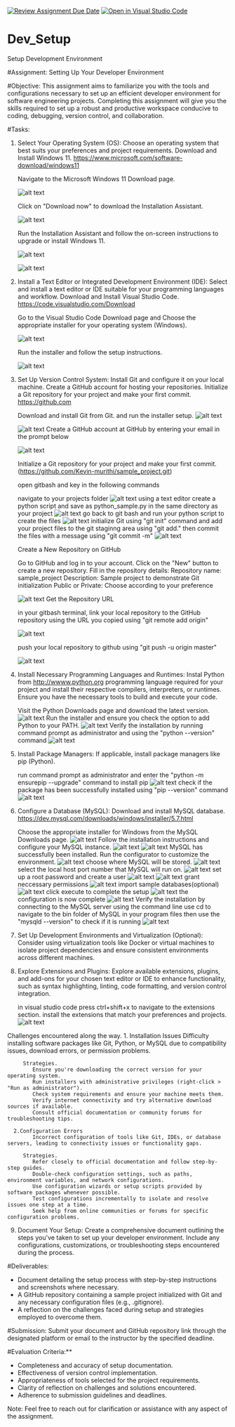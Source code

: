 [![Review Assignment Due Date](https://classroom.github.com/assets/deadline-readme-button-22041afd0340ce965d47ae6ef1cefeee28c7c493a6346c4f15d667ab976d596c.svg)](https://classroom.github.com/a/vbnbTt5m)
[![Open in Visual Studio Code](https://classroom.github.com/assets/open-in-vscode-2e0aaae1b6195c2367325f4f02e2d04e9abb55f0b24a779b69b11b9e10269abc.svg)](https://classroom.github.com/online_ide?assignment_repo_id=15276361&assignment_repo_type=AssignmentRepo)
# Dev_Setup
Setup Development Environment

#Assignment: Setting Up Your Developer Environment

#Objective:
This assignment aims to familiarize you with the tools and configurations necessary to set up an efficient developer environment for software engineering projects. Completing this assignment will give you the skills required to set up a robust and productive workspace conducive to coding, debugging, version control, and collaboration.

#Tasks:

1. Select Your Operating System (OS):
   Choose an operating system that best suits your preferences and project requirements. Download and Install Windows 11. https://www.microsoft.com/software-download/windows11

      Navigate to the Microsoft Windows 11 Download page.

      ![alt text](<Screenshot 2024-06-18 233521.png>)

      Click on "Download now" to download the Installation Assistant.

      ![alt text](<Screenshot 2024-06-19 000319.png>)

      Run the Installation Assistant and follow the on-screen instructions to upgrade or install Windows 11.

      ![alt text](<Screenshot 2024-06-18 235916.png>)

      ![alt text](<Screenshot 2024-06-18 235947.png>)

2. Install a Text Editor or Integrated Development Environment (IDE):
   Select and install a text editor or IDE suitable for your programming languages and workflow. Download and Install Visual Studio Code. https://code.visualstudio.com/Download

      Go to the Visual Studio Code Download page and Choose the appropriate installer for your operating system (Windows).
      
      ![alt text](<Screenshot 2024-06-18 233641.png>)
      
      Run the installer and follow the setup instructions.

      ![alt text](<Screenshot 2024-06-19 001349.png>)

3. Set Up Version Control System:
   Install Git and configure it on your local machine. Create a GitHub account for hosting your repositories. Initialize a Git repository for your project and make your first commit. https://github.com

      Download and install Git from Git. and run the installer setup.
      ![alt text](<Screenshot 2024-06-19 002240.png>)

      ![alt text](<Screenshot 2024-06-19 002454.png>)
      Create a GitHub account at GitHub by entering your email in the prompt below

      ![alt text](<Screenshot 2024-06-19 002748.png>)

      Initialize a Git repository for your project and make your first commit.(https://github.com/Kevin-murithi/sample_project.git)

      open gitbash and key in the following commands

      navigate to your projects folder
      ![alt text](<Screenshot 2024-06-19 114007.png>)
      using a text editor create a python script and save as python_sample.py in the same directory as your project
      ![alt text](<Screenshot 2024-06-19 114052.png>)
      go back to git bash and run your python script to create the files
      ![alt text](<Screenshot 2024-06-19 114309.png>)
      initialize Git using "git init" command and add your project files to the git staginng area  using "git add." then commit the files with a message using "git commit -m"
      ![alt text](<Screenshot 2024-06-19 114442.png>)

      Create a New Repository on GitHub

      Go to GitHub and log in to your account.
      Click on the "New" button to create a new repository.
      Fill in the repository details:
      Repository name: sample_project
      Description: Sample project to demonstrate Git initialization
      Public or Private: Choose according to your preference

      ![alt text](<Screenshot 2024-06-19 114611.png>)
      Get the Repository URL

      in your gitbash terminal, link your local repository to the GitHub repository using the URL you copied using "git remote add origin"

      ![alt text](<Screenshot 2024-06-19 115055.png>)

      push your local repository to github using "git push -u origin master"

      ![alt text](<Screenshot 2024-06-19 115614.png>)


4. Install Necessary Programming Languages and Runtimes:
  Instal Python from http://wwww.python.org programming language required for your project and install their respective compilers, interpreters, or runtimes. Ensure you have the necessary tools to build and execute your code.

      Visit the Python Downloads page and download the latest version.
      ![alt text](<Screenshot 2024-06-19 003148.png>)
      Run the installer and ensure you check the option to add Python to your PATH.
      ![alt text](<Screenshot 2024-06-19 003245.png>)
      Verify the installation by running command prompt as administrator and using the "python --version" command
      ![alt text](<Screenshot 2024-06-19 003342.png>)

5. Install Package Managers:
   If applicable, install package managers like pip (Python).

      run command prompt as administrator and enter the "python -m ensurepip --upgrade" command to install pip
      ![alt text](<Screenshot 2024-06-19 101043.png>)
      check if the package has been successfully installed using "pip --version" command
      ![alt text](<Screenshot 2024-06-19 101057.png>)

6. Configure a Database (MySQL):
   Download and install MySQL database. https://dev.mysql.com/downloads/windows/installer/5.7.html

      Choose the appropriate installer for Windows from the MySQL Downloads page.
      ![alt text](<Screenshot 2024-06-19 101528.png>)
      Follow the installation instructions and configure your MySQL instance.
      ![alt text](<Screenshot 2024-06-19 102102-1.png>)
      ![alt text](<Screenshot 2024-06-19 102122-1.png>)
      MySQL has successfully been installed. Run the configurator to customize the environment.
      ![alt text](<Screenshot 2024-06-19 102250-1.png>)
      choose where MySQL will be stored.
      ![alt text](<Screenshot 2024-06-19 102321-1.png>)
      select the local host port number that MySQL will run on.
      ![alt text](<Screenshot 2024-06-19 102341-1.png>)
      set up a root password and create a user
      ![alt text](<Screenshot 2024-06-19 102510-1.png>)
      ![alt text](<Screenshot 2024-06-19 102539-1.png>)
      grant neccessary permissions
      ![alt text](<Screenshot 2024-06-19 102559-1.png>)
      import sample databases(optional)
      ![alt text](<Screenshot 2024-06-19 102613-1.png>)
      click execute to complete the setup
      ![alt text](<Screenshot 2024-06-19 102637-1.png>)
      the configuration is now complete
      ![alt text](<Screenshot 2024-06-19 102704-1.png>)
      Verify the installation by connecting to the MySQL server using the command line
      use cd to navigate to the bin folder of MySQL in your program files then use the "mysqld --version" to check if it is running
      ![alt text](image.png)


7. Set Up Development Environments and Virtualization (Optional):
   Consider using virtualization tools like Docker or virtual machines to isolate project dependencies and ensure consistent environments across different machines.

8. Explore Extensions and Plugins:
   Explore available extensions, plugins, and add-ons for your chosen text editor or IDE to enhance functionality, such as syntax highlighting, linting, code formatting, and version control integration.

      in visual studio code press ctrl+shift+x to navigate to the extensions section. install the extensions that match your preferences and projects.
      ![alt text](<Screenshot 2024-06-19 105208.png>)


Challenges encountered along the way.
      1. Installation Issues
            Difficulty installing software packages like Git, Python, or MySQL due to compatibility issues, download errors, or permission problems.

         Strategies.
            Ensure you're downloading the correct version for your operating system.
            Run installers with administrative privileges (right-click > "Run as administrator").
            Check system requirements and ensure your machine meets them.
            Verify internet connectivity and try alternative download sources if available.
            Consult official documentation or community forums for troubleshooting tips.

      2.Configuration Errors
            Incorrect configuration of tools like Git, IDEs, or database servers, leading to connectivity issues or functionality gaps.

         Strategies.
            Refer closely to official documentation and follow step-by-step guides.
            Double-check configuration settings, such as paths, environment variables, and network configurations.
            Use configuration wizards or setup scripts provided by software packages whenever possible.
            Test configurations incrementally to isolate and resolve issues one step at a time.
            Seek help from online communities or forums for specific configuration problems.



9. Document Your Setup:
    Create a comprehensive document outlining the steps you've taken to set up your developer environment. Include any configurations, customizations, or troubleshooting steps encountered during the process. 

#Deliverables:
- Document detailing the setup process with step-by-step instructions and screenshots where necessary.
- A GitHub repository containing a sample project initialized with Git and any necessary configuration files (e.g., .gitignore).
- A reflection on the challenges faced during setup and strategies employed to overcome them.

#Submission:
Submit your document and GitHub repository link through the designated platform or email to the instructor by the specified deadline.

#Evaluation Criteria:**
- Completeness and accuracy of setup documentation.
- Effectiveness of version control implementation.
- Appropriateness of tools selected for the project requirements.
- Clarity of reflection on challenges and solutions encountered.
- Adherence to submission guidelines and deadlines.

Note: Feel free to reach out for clarification or assistance with any aspect of the assignment.
